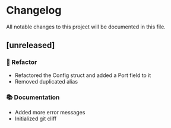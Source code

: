 # Changelog

All notable changes to this project will be documented in this file.

## [unreleased]

### 🚜 Refactor

- Refactored the Config struct and added a Port field to it
- Removed duplicated alias

### 📚 Documentation

- Added more error messages
- Initialized git cliff

<!-- generated by git-cliff -->
